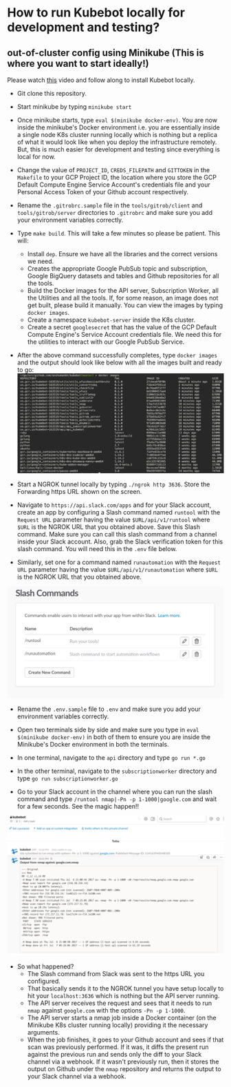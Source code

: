 # How to run Kubebot locally for development and testing?


## out-of-cluster config using Minikube (This is where you want to start ideally!)
Please watch [this](https://youtu.be/-ApGLGOV0vc) video and follow along to install Kubebot locally.

* Git clone this repository.

* Start minikube by typing `minikube start`

* Once minikube starts, type `eval $(minikube docker-env)`. You are now inside the minikube's Docker environment i.e. you are essentially inside a single node K8s cluster running locally which is nothing but a replica of what it would look like when you deploy the infrastructure remotely. But, this is much easier for development and testing since everything is local for now.

* Change the value of `PROJECT_ID`, `CREDS_FILEPATH` and `GITTOKEN` in the `Makefile` to your GCP Project ID, the location where you store the GCP Default Compute Engine Service Account's credentials file and your Personal Access Token of your Github account respectively.

* Rename the `.gitrobrc.sample` file in the `tools/gitrob/client` and `tools/gitrob/server` directories to `.gitrobrc` and make sure you add your environment variables correctly.

* Type `make build`. This will take a few minutes so please be patient. This will:
    * Install `dep`. Ensure we have all the libraries and the correct versions we need.
    * Creates the appropriate Google PubSub topic and subscription, Google BigQuery datasets and tables and Github repositories for all the tools.
    * Build the Docker images for the API server, Subscription Worker, all the Utilities and all the tools. If, for some reason, an image does not get built, please build it manually. You can view the images by typing `docker images`.
    * Create a namespace `kubebot-server` inside the K8s cluster.
    * Create a secret `googlesecret` that has the value of the GCP Default Compute Engine's Service Account credentials file. We need this for the utilities to interact with our Google PubSub Service.

* After the above command successfully completes, type `docker images` and the output should look like below with all the images built and ready to go:
![Docker Images](/imgs/docker_images.png)

* Start a NGROK tunnel locally by typing `./ngrok http 3636`. Store the Forwarding https URL shown on the screen.

* Navigate to `https://api.slack.com/apps` and for your Slack account, create an app by configuring a Slash command named `runtool` with the `Request URL` parameter having the value `$URL/api/v1/runtool` where `$URL` is the NGROK URL that you obtained above. Save this Slash command. Make sure you can call this slash command from a channel inside your Slack account. Also, grab the Slack verification token for this slash command. You will need this in the `.env` file below.

* Similarly, set one for a command named `runautomation` with the `Request URL` parameter having the value `$URL/api/v1/runautomation` where `$URL` is the NGROK URL that you obtained above.

![Slack Image](/imgs/slack.png)

* Rename the `.env.sample` file to `.env` and make sure you add your environment variables correctly.

* Open two terminals side by side and make sure you type in `eval $(minikube docker-env)` in both of them to ensure you are inside the Minikube's Docker environment in both the terminals.

* In one terminal, navigate to the `api` directory and type `go run *.go`

* In the other terminal, navigate to the `subscriptionworker` directory and type `go run subscriptionworker.go`

* Go to your Slack account in the channel where you can run the slash command and type `/runtool nmap|-Pn -p 1-1000|google.com` and wait for a few seconds. See the magic happen!!

![Kubebot Slack Image](/imgs/kubebot_slack.png)

* So what happened?
    * The Slash command from Slack was sent to the https URL you configured.
    * That basically sends it to the NGROK tunnel you have setup locally to hit your `localhost:3636` which is nothing but the API server running.
    * The API server receives the request and sees that it needs to run `nmap` against `google.com` with the options `-Pn -p 1-1000`.
    * The API server starts a nmap job inside a Docker container (on the Minikube K8s cluster running locally) providing it the necessary arguments.
    * When the job finishes, it goes to your Github account and sees if that scan was previously performed. If it was, it diffs the present run against the previous run and sends only the diff to your Slack channel via a webhook. If it wasn't previously run, then it stores the output on Github under the `nmap` repository and returns the output to your Slack channel via a webhook.

